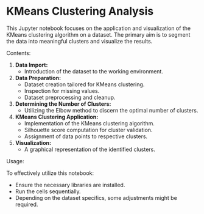 # KMeans Clustering Analysis
This Jupyter notebook focuses on the application and visualization of the KMeans clustering algorithm on a dataset. The primary aim is to segment the data into meaningful clusters and visualize the results.

Contents:

1. **Data Import:**
   * Introduction of the dataset to the working environment.
2. **Data Preparation:**
   * Dataset creation tailored for KMeans clustering.
   * Inspection for missing values.
   * Dataset preprocessing and cleanup.
3. **Determining the Number of Clusters:**
   * Utilizing the Elbow method to discern the optimal number of clusters.
4. **KMeans Clustering Application:**
   * Implementation of the KMeans clustering algorithm.
   * Silhouette score computation for cluster validation.
   * Assignment of data points to respective clusters.
5. **Visualization:**
   * A graphical representation of the identified clusters.

Usage:

To effectively utilize this notebook:

* Ensure the necessary libraries are installed.
* Run the cells sequentially.
* Depending on the dataset specifics, some adjustments might be required.
